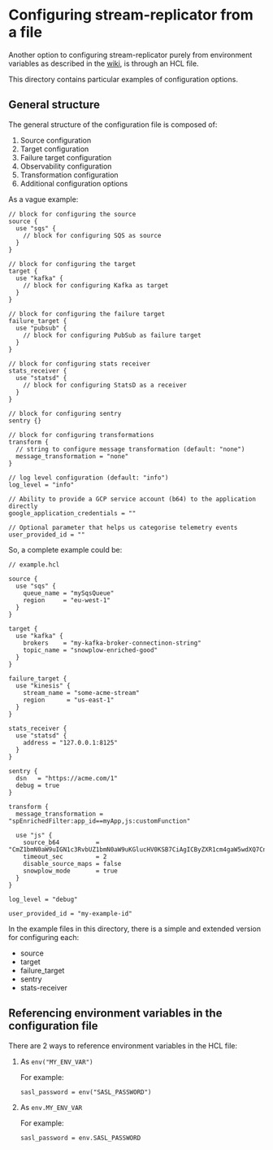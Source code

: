 # Configuring stream-replicator from a file

Another option to configuring stream-replicator purely from environment variables as described in the [wiki](https://github.com/snowplow-devops/stream-replicator/wiki), is through an HCL file.

This directory contains particular examples of configuration options.

## General structure

The general structure of the configuration file is composed of:

1. Source configuration
2. Target configuration
3. Failure target configuration
4. Observability configuration
5. Transformation configuration
6. Additional configuration options

As a vague example:

```hcl
// block for configuring the source
source {
  use "sqs" {
    // block for configuring SQS as source
  }
}

// block for configuring the target
target {
  use "kafka" {
    // block for configuring Kafka as target
  }
}

// block for configuring the failure target
failure_target {
  use "pubsub" {
    // block for configuring PubSub as failure target
  }
}

// block for configuring stats receiver
stats_receiver {
  use "statsd" {
    // block for configuring StatsD as a receiver
  }
}

// block for configuring sentry
sentry {}

// block for configuring transformations
transform {
  // string to configure message transformation (default: "none")
  message_transformation = "none"
}

// log level configuration (default: "info")
log_level = "info"

// Ability to provide a GCP service account (b64) to the application directly
google_application_credentials = ""

// Optional parameter that helps us categorise telemetry events
user_provided_id = ""
```

So, a complete example could be:

```hcl
// example.hcl

source {
  use "sqs" {
    queue_name = "mySqsQueue"
    region     = "eu-west-1"
  }
}

target {
  use "kafka" {
    brokers    = "my-kafka-broker-connectinon-string"
    topic_name = "snowplow-enriched-good"
  }
}

failure_target {
  use "kinesis" {
    stream_name = "some-acme-stream"
    region      = "us-east-1"
  }
}

stats_receiver {
  use "statsd" {
    address = "127.0.0.1:8125"
  }
}

sentry {
  dsn   = "https://acme.com/1"
  debug = true
}

transform {
  message_transformation = "spEnrichedFilter:app_id==myApp,js:customFunction"

  use "js" {
    source_b64          = "CmZ1bmN0aW9uIGN1c3RvbUZ1bmN0aW9uKGlucHV0KSB7CiAgICByZXR1cm4gaW5wdXQ7Cn0K"
    timeout_sec         = 2
    disable_source_maps = false
    snowplow_mode       = true
  }
}

log_level = "debug"

user_provided_id = "my-example-id"
```

In the example files in this directory, there is a simple and extended version for configuring each:

 - source
 - target
 - failure_target
 - sentry
 - stats-receiver

## Referencing environment variables in the configuration file

There are 2 ways to reference environment variables in the HCL file:

1. As `env("MY_ENV_VAR")`

    For example:

    ```txt
    sasl_password = env("SASL_PASSWORD")
    ```

2. As `env.MY_ENV_VAR`

    For example:

    ```txt
    sasl_password = env.SASL_PASSWORD
    ```
